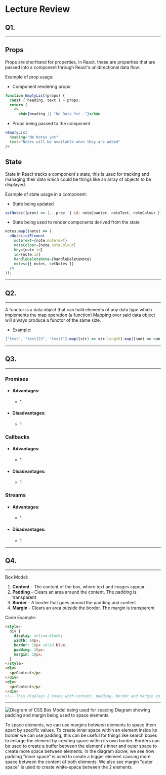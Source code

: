 # Lecture Review

## Q1.

---

## Props

Props are shorthand for properties. In React, these are properties that are passed into a component through React's unidirectional data flow.

Example of prop usage:

- Component rendering props:

```jsx
function EmptyList(props) {
  const { heading, text } = props;
  return (
    <>
      <h4>{heading || "No Data Yet.."}</h4>
```

- Props being passed to the component

```jsx
<EmptyList
  heading="No Notes yet"
  text="Notes will be available when they are added"
/>
```

## State

State in React tracks a component's state, this is used for tracking and managing their data which could be things like an array of objects to be displayed.

Example of state usage in a component:

- State being updated

```jsx
setNotes((prev) => [...prev, { id: noteCounter, noteText, noteColour }]);
```

- State being used to render components derived from the state

```jsx
notes.map((note) => (
  <NoteListElement
    noteText={note.noteText}
    noteColour={note.noteColour}
    key={note.id}
    id={note.id}
    handleDeleteNote={handleDeleteNote}
    notes={{ notes, setNotes }}
  />
));
```

---

## Q2.

---

A functor is a data object that can hold elements of any data type which implements the map operation (a function)
Mapping over said data object will always produce a functor of the same size.

- Example:

```javascript
["test", "test123", "test1"].map((str) => str.length).map((num) => num / 10); // -> [0.4, 0.7, 0.5]
```

---

## Q3.

---

### Promises

- #### Advantages:

  - 1

- #### Disadvantages:

  - 1

### Callbacks

- #### Advantages:

  - 1

- #### Disadvantages:

  - 1

### Streams

- #### Advantages:

  - 1

- #### Disadvantages:

  - 1

---

## Q4.

---

Box Model:

1. **Content** - The content of the box, where text and images appear
2. **Padding** - Clears an area around the content. The padding is transparent
3. **Border** - A border that goes around the padding and content
4. **Margin** - Clears an area outside the border. The margin is transparent

Code Example:

```html
<style>
  div {
    display: inline-block;
    width: 60px;
    border: 10px solid blue;
    padding: 10px;
    margin: 10px;
  }
</style>
<div>
  <p>Content</p>
</div>
<div>
  <p>Content</p>
</div>
<!-- This displays 2 boxes with content, padding, border and margin in a box showing the space between them -->
```

---

![Diagram of CSS Box Model being used for spacing](https://ishadeed.com/assets/spacing-css/spacing-1.png)
Diagram showing padding and margin being used to space elements.

To space elements, we can use margins between elements to space them apart by specific values. To create inner space within an element inside its border we can use padding, this can be useful for things like search boxes to enlarge the element by creating space within its own border.
Borders can be used to create a buffer between the element's inner and outer space to create more space between elements.
In the diagram above, we see how padding "inner space" is used to create a bigger element causing more space between the content of both elements. We also see margin "outer space" is used to create white-space between the 2 elements.
